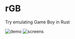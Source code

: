 # rGB

Try emulating Game Boy in Rust

![demo](https://raw.github.com/wiki/YushiOMOTE/gbr/media/demo.gif)
![screens](https://raw.github.com/wiki/YushiOMOTE/gbr/media/demo_screens.jpg)
